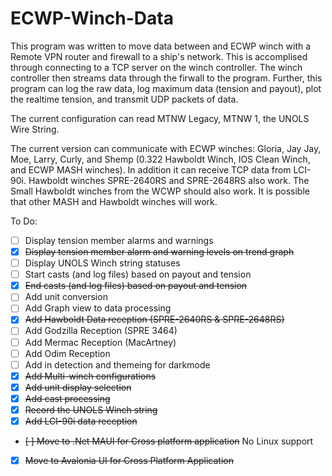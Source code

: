 # ECWP-Winch-Data
This program was written to move data between and ECWP winch with a Remote VPN router and firewall to a ship's network. This is accomplised through connecting to a TCP server on the winch controller. The winch controller then streams data through the firwall to the program. Further, this program can log the raw data, log maximum data (tension and payout),  plot the realtime tension, and transmit UDP packets of data.

The current configuration can read MTNW Legacy, MTNW 1, the UNOLS Wire String.

The current version can communicate with ECWP winches: Gloria, Jay Jay, Moe, Larry, Curly, and Shemp (0.322 Hawboldt Winch, IOS Clean Winch, and ECWP MASH winches). In addition it can receive TCP data from LCI-90i. Hawboldt winches SPRE-2640RS and SPRE-2648RS also work. The Small Hawboldt winches from the WCWP should also work. It is possible that other MASH and Hawboldt winches will work.

To Do:
- [ ] Display tension member alarms and warnings
- [x] ~~Display tension member alarm and warning levels on trend graph~~
- [ ] Display UNOLS Winch string statuses
- [ ] Start casts (and log files) based on payout and tension
- [x] ~~End casts (and log files) based on payout and tension~~
- [ ] Add unit conversion
- [ ] Add Graph view to data processing
- [x] ~~Add Hawboldt Data reception (SPRE-2640RS & SPRE-2648RS)~~
- [ ] Add Godzilla Reception (SPRE 3464)
- [ ] Add Mermac Reception (MacArtney)
- [ ] Add Odim Reception
- [ ] Add in detection and themeing for darkmode
- [x] ~~Add Multi-winch configurations~~
- [x] ~~Add unit display selection~~
- [x] ~~Add cast processing~~
- [x] ~~Record the UNOLS Winch string~~
- [x] ~~Add LCI-90i data reception~~
- ~~[ ] Move to .Net MAUI for Cross platform application~~  No Linux support
- [x] ~~Move to Avalonia UI for Cross Platform Application~~

